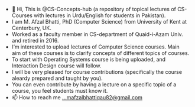 - 👋 Hi, This is @CS-Concepts-hub (a repository of topical lectures of CS-Courses with lectures in Urdu/English for students in Pakistan). 
- I am M. Afzal Bhatti, PhD (Computer Science) from University of Kent at Centerbury, UK. 
-   Worked as a faculty member in CS-department of Quaid-i-Azam Univ. and retired in 2016. 
- I’m interested to upload lectures of Computer Science courses. Main aim of these courses is to clarify concepts of different topics of courses.   
- To start with Operating Systems course is being uploaded, and Interaction Design course will follow. 
- I will be very pleased for course contributions (specifically the course aleardy prepared and taught by you). 
- You can even contribute by having a lecture on a specific topic of a course, you feel students must know it.   
- 📫 How to reach me ...mafzalbhattiqau82@gmail.com
<!---by having a 
CS-Concepts-hub/CS-Concepts-hub is a ✨ special ✨ repository because its `README.md` (this file) appears on your GitHub profile.
You can click the Preview link to take a look at your changes.
--->

